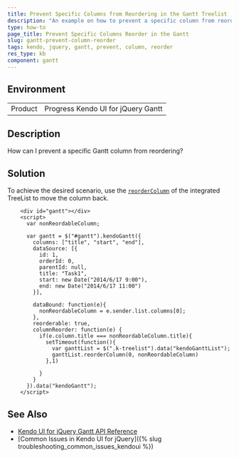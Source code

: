 ```yaml
---
title: Prevent Specific Columns from Reordering in the Gantt Treelist  
description: "An example on how to prevent a specific column from reordering in the KendoUI for jQuery Gantt."
type: how-to
page_title: Prevent Specific Columns Reorder in the Gantt
slug: gantt-prevent-column-reorder
tags: kendo, jquery, gantt, prevent, column, reorder
res_type: kb
component: gantt
---
```


## Environment

<table>
 <tr>
  <td>Product</td>
  <td>Progress Kendo UI for jQuery Gantt</td>
 </tr>
</table>


## Description

How can I prevent a specific Gantt column from reordering?

## Solution

To achieve the desired scenario, use the [`reorderColumn`](https://docs.telerik.com/kendo-ui/api/javascript/ui/treelist/methods/reordercolumn) of the integrated TreeList to move the column back. 

```dojo
    <div id="gantt"></div>
    <script>
      var nonReordableColumn;

      var gantt = $("#gantt").kendoGantt({
        columns: ["title", "start", "end"],
        dataSource: [{
          id: 1,
          orderId: 0,
          parentId: null,
          title: "Task1",
          start: new Date("2014/6/17 9:00"),
          end: new Date("2014/6/17 11:00")
        }],

        dataBound: function(e){
          nonReordableColumn = e.sender.list.columns[0];
        },
        reorderable: true,
        columnReorder: function(e) {
          if(e.column.title === nonReordableColumn.title){
            setTimeout(function(){
              var ganttList = $(".k-treelist").data("kendoGanttList");
              ganttList.reorderColumn(0, nonReordableColumn)
            },1)

          }
        }
      }).data("kendoGantt");
    </script>
```

## See Also

* [Kendo UI for jQuery Gantt API Reference](/api/javascript/ui/gantt) 
* [Common Issues in Kendo UI for jQuery]({% slug troubleshooting_common_issues_kendoui %})